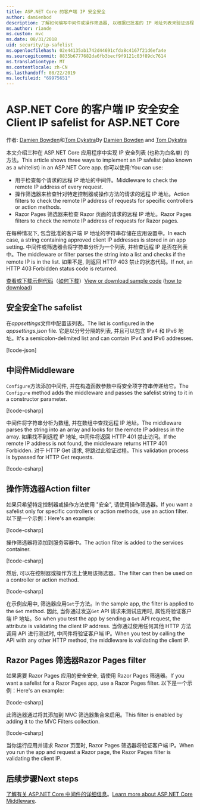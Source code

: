 ```yaml
---
title: ASP.NET Core 的客户端 IP 安全安全
author: damienbod
description: 了解如何编写中间件或操作筛选器, 以根据已批准的 IP 地址列表来验证远程 IP 地址。
ms.author: riande
ms.custom: mvc
ms.date: 08/31/2018
uid: security/ip-safelist
ms.openlocfilehash: 02e44135ab1742d44691cfda8c4167f21d6efa4e
ms.sourcegitcommit: 8835b6777682da6fb3becf9f9121c03f89dc7614
ms.translationtype: MT
ms.contentlocale: zh-CN
ms.lasthandoff: 08/22/2019
ms.locfileid: "69975651"
---
```

# <a name="client-ip-safelist-for-aspnet-core"></a><span data-ttu-id="7b982-103">ASP.NET Core 的客户端 IP 安全安全</span><span class="sxs-lookup"><span data-stu-id="7b982-103">Client IP safelist for ASP.NET Core</span></span>

<span data-ttu-id="7b982-104">作者: [Damien Bowden](https://twitter.com/damien_bod)和[Tom Dykstra](https://github.com/tdykstra)</span><span class="sxs-lookup"><span data-stu-id="7b982-104">By [Damien Bowden](https://twitter.com/damien_bod) and [Tom Dykstra](https://github.com/tdykstra)</span></span>
 
<span data-ttu-id="7b982-105">本文介绍三种在 ASP.NET Core 应用程序中实现 IP 安全列表 (也称为白名单) 的方法。</span><span class="sxs-lookup"><span data-stu-id="7b982-105">This article shows three ways to implement an IP safelist (also known as a whitelist) in an ASP.NET Core app.</span></span> <span data-ttu-id="7b982-106">你可以使用:</span><span class="sxs-lookup"><span data-stu-id="7b982-106">You can use:</span></span>

* <span data-ttu-id="7b982-107">用于检查每个请求的远程 IP 地址的中间件。</span><span class="sxs-lookup"><span data-stu-id="7b982-107">Middleware to check the remote IP address of every request.</span></span>
* <span data-ttu-id="7b982-108">操作筛选器来检查针对特定控制器或操作方法的请求的远程 IP 地址。</span><span class="sxs-lookup"><span data-stu-id="7b982-108">Action filters to check the remote IP address of requests for specific controllers or action methods.</span></span>
* <span data-ttu-id="7b982-109">Razor Pages 筛选器来检查 Razor 页面的请求的远程 IP 地址。</span><span class="sxs-lookup"><span data-stu-id="7b982-109">Razor Pages filters to check the remote IP address of requests for Razor pages.</span></span>

<span data-ttu-id="7b982-110">在每种情况下, 包含批准的客户端 IP 地址的字符串存储在应用设置中。</span><span class="sxs-lookup"><span data-stu-id="7b982-110">In each case, a string containing approved client IP addresses is stored in an app setting.</span></span> <span data-ttu-id="7b982-111">中间件或筛选器会将字符串分析为一个列表, 并检查远程 IP 是否在列表中。</span><span class="sxs-lookup"><span data-stu-id="7b982-111">The middleware or filter parses the string into a list and checks if the remote IP is in the list.</span></span> <span data-ttu-id="7b982-112">如果不是, 则返回 HTTP 403 禁止的状态代码。</span><span class="sxs-lookup"><span data-stu-id="7b982-112">If not, an HTTP 403 Forbidden status code is returned.</span></span>

<span data-ttu-id="7b982-113">[查看或下载示例代码](https://github.com/aspnet/AspNetCore.Docs/tree/master/aspnetcore/security/ip-safelist/samples/2.x/ClientIpAspNetCore)（[如何下载](xref:index#how-to-download-a-sample)）</span><span class="sxs-lookup"><span data-stu-id="7b982-113">[View or download sample code](https://github.com/aspnet/AspNetCore.Docs/tree/master/aspnetcore/security/ip-safelist/samples/2.x/ClientIpAspNetCore) ([how to download](xref:index#how-to-download-a-sample))</span></span>

## <a name="the-safelist"></a><span data-ttu-id="7b982-114">安全安全</span><span class="sxs-lookup"><span data-stu-id="7b982-114">The safelist</span></span>

<span data-ttu-id="7b982-115">在*appsettings*文件中配置该列表。</span><span class="sxs-lookup"><span data-stu-id="7b982-115">The list is configured in the *appsettings.json* file.</span></span> <span data-ttu-id="7b982-116">它是以分号分隔的列表, 并且可以包含 IPv4 和 IPv6 地址。</span><span class="sxs-lookup"><span data-stu-id="7b982-116">It's a semicolon-delimited list and can contain IPv4 and IPv6 addresses.</span></span>

[!code-json[](ip-safelist/samples/2.x/ClientIpAspNetCore/appsettings.json?highlight=2)]

## <a name="middleware"></a><span data-ttu-id="7b982-117">中间件</span><span class="sxs-lookup"><span data-stu-id="7b982-117">Middleware</span></span>

<span data-ttu-id="7b982-118">`Configure`方法添加中间件, 并在构造函数参数中将安全项字符串传递给它。</span><span class="sxs-lookup"><span data-stu-id="7b982-118">The `Configure` method adds the middleware and passes the safelist string to it in a constructor parameter.</span></span>

[!code-csharp[](ip-safelist/samples/2.x/ClientIpAspNetCore/Startup.cs?name=snippet_Configure&highlight=10)]

<span data-ttu-id="7b982-119">中间件将字符串分析为数组, 并在数组中查找远程 IP 地址。</span><span class="sxs-lookup"><span data-stu-id="7b982-119">The middleware parses the string into an array and looks for the remote IP address in the array.</span></span> <span data-ttu-id="7b982-120">如果找不到远程 IP 地址, 中间件将返回 HTTP 401 禁止访问。</span><span class="sxs-lookup"><span data-stu-id="7b982-120">If the remote IP address is not found, the middleware returns HTTP 401 Forbidden.</span></span> <span data-ttu-id="7b982-121">对于 HTTP Get 请求, 将跳过此验证过程。</span><span class="sxs-lookup"><span data-stu-id="7b982-121">This validation process is bypassed for HTTP Get requests.</span></span>

[!code-csharp[](ip-safelist/samples/2.x/ClientIpAspNetCore/AdminSafeListMiddleware.cs?name=snippet_ClassOnly)]

## <a name="action-filter"></a><span data-ttu-id="7b982-122">操作筛选器</span><span class="sxs-lookup"><span data-stu-id="7b982-122">Action filter</span></span>

<span data-ttu-id="7b982-123">如果只希望特定控制器或操作方法使用 "安全", 请使用操作筛选器。</span><span class="sxs-lookup"><span data-stu-id="7b982-123">If you want a safelist only for specific controllers or action methods, use an action filter.</span></span> <span data-ttu-id="7b982-124">以下是一个示例：</span><span class="sxs-lookup"><span data-stu-id="7b982-124">Here's an example:</span></span> 

[!code-csharp[](ip-safelist/samples/2.x/ClientIpAspNetCore/Filters/ClientIdCheckFilter.cs)]

<span data-ttu-id="7b982-125">操作筛选器将添加到服务容器中。</span><span class="sxs-lookup"><span data-stu-id="7b982-125">The action filter is added to the services container.</span></span>

[!code-csharp[](ip-safelist/samples/2.x/ClientIpAspNetCore/Startup.cs?name=snippet_ConfigureServices&highlight=3)]

<span data-ttu-id="7b982-126">然后, 可以在控制器或操作方法上使用该筛选器。</span><span class="sxs-lookup"><span data-stu-id="7b982-126">The filter can then be used on a controller or action method.</span></span>

[!code-csharp[](ip-safelist/samples/2.x/ClientIpAspNetCore/Controllers/ValuesController.cs?name=snippet_Filter&highlight=1)]

<span data-ttu-id="7b982-127">在示例应用中, 筛选器应用`Get`于方法。</span><span class="sxs-lookup"><span data-stu-id="7b982-127">In the sample app, the filter is applied to the `Get` method.</span></span> <span data-ttu-id="7b982-128">因此, 当你通过发送`Get` API 请求来测试应用时, 属性将验证客户端 IP 地址。</span><span class="sxs-lookup"><span data-stu-id="7b982-128">So when you test the app by sending a `Get` API request, the attribute is validating the client IP address.</span></span> <span data-ttu-id="7b982-129">当你通过使用任何其他 HTTP 方法调用 API 进行测试时, 中间件将验证客户端 IP。</span><span class="sxs-lookup"><span data-stu-id="7b982-129">When you test by calling the API with any other HTTP method, the middleware is validating the client IP.</span></span>

## <a name="razor-pages-filter"></a><span data-ttu-id="7b982-130">Razor Pages 筛选器</span><span class="sxs-lookup"><span data-stu-id="7b982-130">Razor Pages filter</span></span> 

<span data-ttu-id="7b982-131">如果需要 Razor Pages 应用的安全安全, 请使用 Razor Pages 筛选器。</span><span class="sxs-lookup"><span data-stu-id="7b982-131">If you want a safelist for a Razor Pages app, use a Razor Pages filter.</span></span> <span data-ttu-id="7b982-132">以下是一个示例：</span><span class="sxs-lookup"><span data-stu-id="7b982-132">Here's an example:</span></span> 

[!code-csharp[](ip-safelist/samples/2.x/ClientIpAspNetCore/Filters/ClientIdCheckPageFilter.cs)]

<span data-ttu-id="7b982-133">此筛选器通过将其添加到 MVC 筛选器集合来启用。</span><span class="sxs-lookup"><span data-stu-id="7b982-133">This filter is enabled by adding it to the MVC Filters collection.</span></span>

[!code-csharp[](ip-safelist/samples/2.x/ClientIpAspNetCore/Startup.cs?name=snippet_ConfigureServices&highlight=7-9)]

<span data-ttu-id="7b982-134">当你运行应用并请求 Razor 页面时, Razor Pages 筛选器将验证客户端 IP。</span><span class="sxs-lookup"><span data-stu-id="7b982-134">When you run the app and request a Razor page, the Razor Pages filter is validating the client IP.</span></span>

## <a name="next-steps"></a><span data-ttu-id="7b982-135">后续步骤</span><span class="sxs-lookup"><span data-stu-id="7b982-135">Next steps</span></span>

<span data-ttu-id="7b982-136">[了解有关 ASP.NET Core 中间件的详细信息](xref:fundamentals/middleware/index)。</span><span class="sxs-lookup"><span data-stu-id="7b982-136">[Learn more about ASP.NET Core Middleware](xref:fundamentals/middleware/index).</span></span>
